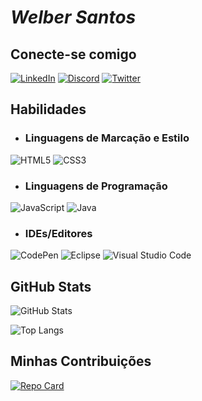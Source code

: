 #  **_Welber Santos_** 

## Conecte-se comigo
[![LinkedIn](https://img.shields.io/badge/LinkedIn-000?style=for-the-badge&logo=linkedin&logoColor=0E76A8)](https://www.linkedin.com/in/welberos87) [![Discord](https://img.shields.io/badge/Discord-000?style=for-the-badge&logo=discord)](https://www.discord.com/in/welbersantos/) [![Twitter](https://img.shields.io/badge/Twitter-000?style=for-the-badge&logo=twitter)](https://twitter.com/welbersantos87)



## Habilidades
* ### Linguagens de Marcação e Estilo
![HTML5](https://img.shields.io/badge/HTML5-000?style=for-the-badge&logo=html5) 	![CSS3](https://img.shields.io/badge/CSS3-000?style=for-the-badge&logo=css3&logoColor=264CE4) 

* ### Linguagens de Programação

![JavaScript](https://img.shields.io/badge/JavaScript-000?style=for-the-badge&logo=javascript) ![Java](https://img.shields.io/badge/Java-000?style=for-the-badge&logo=java) 


* ### IDEs/Editores

![CodePen](https://img.shields.io/badge/CodePen-black?style=for-the-badge&logo=codepen&logoColor=white) ![Eclipse](https://img.shields.io/badge/Eclipse-000.svg?style=for-the-badge&logo=Eclipse&logoColor=orange) ![Visual Studio Code](https://img.shields.io/badge/Visual%20Studio%20Code-000.svg?style=for-the-badge&logo=visual-studio-code&logoColor=264CE4)

## GitHub Stats

![GitHub Stats](https://github-readme-stats.vercel.app/api?username=welberos&theme=transparent&bg_color=000&border_color=30A3DC&show_icons=true&icon_color=30A3DC&title_color=E94D5F&text_color=FFF&hide_title=true&hide=stars) 

![Top Langs](https://github-readme-stats-git-masterrstaa-rickstaa.vercel.app/api/top-langs/?username=welberos&layout=compact&bg_color=000&border_color=30A3DC&title_color=E94D5F&text_color=FFF&hide_title=true)
## Minhas Contribuições 
[![Repo Card](https://github-readme-stats.vercel.app/api/pin/?username=welberos&repo=horadodia&bg_color=000&border_color=30A3DC&show_icons=true&icon_color=30A3DC&title_color=E94D5F&text_color=FFF)](https://github.com/welberos/horadodia)

